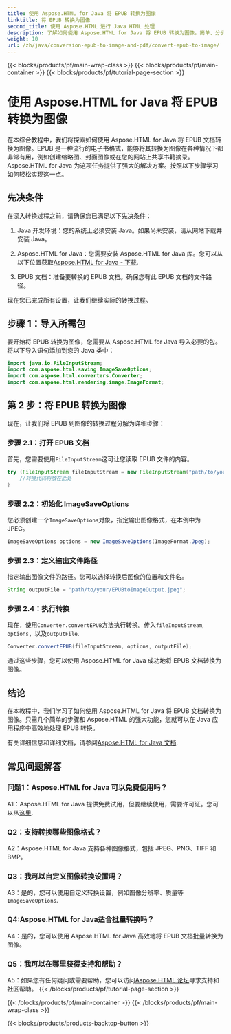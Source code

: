 ```yaml
---
title: 使用 Aspose.HTML for Java 将 EPUB 转换为图像
linktitle: 将 EPUB 转换为图像
second_title: 使用 Aspose.HTML 进行 Java HTML 处理
description: 了解如何使用 Aspose.HTML for Java 将 EPUB 转换为图像。简单、分步的高效转换指南。
weight: 10
url: /zh/java/conversion-epub-to-image-and-pdf/convert-epub-to-image/
---
```


{{< blocks/products/pf/main-wrap-class >}}
{{< blocks/products/pf/main-container >}}
{{< blocks/products/pf/tutorial-page-section >}}

# 使用 Aspose.HTML for Java 将 EPUB 转换为图像

在本综合教程中，我们将探索如何使用 Aspose.HTML for Java 将 EPUB 文档转换为图像。EPUB 是一种流行的电子书格式，能够将其转换为图像在各种情况下都非常有用，例如创建缩略图、封面图像或在您的网站上共享书籍摘录。Aspose.HTML for Java 为这项任务提供了强大的解决方案。按照以下步骤学习如何轻松实现这一点。

## 先决条件

在深入转换过程之前，请确保您已满足以下先决条件：

1. Java 开发环境：您的系统上必须安装 Java。如果尚未安装，请从网站下载并安装 Java。

2.  Aspose.HTML for Java：您需要安装 Aspose.HTML for Java 库。您可以从以下位置获取[Aspose.HTML for Java - 下载](https://releases.aspose.com/html/java/).

3. EPUB 文档：准备要转换的 EPUB 文档。确保您有此 EPUB 文档的文件路径。

现在您已完成所有设置，让我们继续实际的转换过程。

## 步骤 1：导入所需包

要开始将 EPUB 转换为图像，您需要从 Aspose.HTML for Java 导入必要的包。将以下导入语句添加到您的 Java 类中：

```java
import java.io.FileInputStream;
import com.aspose.html.saving.ImageSaveOptions;
import com.aspose.html.converters.Converter;
import com.aspose.html.rendering.image.ImageFormat;
```

## 第 2 步：将 EPUB 转换为图像

现在，让我们将 EPUB 到图像的转换过程分解为详细步骤：

### 步骤 2.1：打开 EPUB 文档

首先，您需要使用`FileInputStream`这可让您读取 EPUB 文件的内容。

```java
try (FileInputStream fileInputStream = new FileInputStream("path/to/your/input.epub")) {
    //转换代码将放在此处
}
```

### 步骤 2.2：初始化 ImageSaveOptions

您必须创建一个`ImageSaveOptions`对象，指定输出图像格式，在本例中为 JPEG。

```java
ImageSaveOptions options = new ImageSaveOptions(ImageFormat.Jpeg);
```

### 步骤 2.3：定义输出文件路径

指定输出图像文件的路径。您可以选择转换后图像的位置和文件名。

```java
String outputFile = "path/to/your/EPUBtoImageOutput.jpeg";
```

### 步骤 2.4：执行转换

现在，使用`Converter.convertEPUB`方法执行转换。传入`fileInputStream`, `options`，以及`outputFile`.

```java
Converter.convertEPUB(fileInputStream, options, outputFile);
```

通过这些步骤，您可以使用 Aspose.HTML for Java 成功地将 EPUB 文档转换为图像。

## 结论

在本教程中，我们学习了如何使用 Aspose.HTML for Java 将 EPUB 文档转换为图像。只需几个简单的步骤和 Aspose.HTML 的强大功能，您就可以在 Java 应用程序中高效地处理 EPUB 转换。

有关详细信息和详细文档，请参阅[Aspose.HTML for Java 文档](https://reference.aspose.com/html/java/).

## 常见问题解答

### 问题1：Aspose.HTML for Java 可以免费使用吗？

A1：Aspose.HTML for Java 提供免费试用，但要继续使用，需要许可证。您可以从[这里](https://purchase.aspose.com/temporary-license/).

### Q2：支持转换哪些图像格式？

A2：Aspose.HTML for Java 支持各种图像格式，包括 JPEG、PNG、TIFF 和 BMP。

### Q3：我可以自定义图像转换设置吗？

 A3：是的，您可以使用自定义转换设置，例如图像分辨率、质量等`ImageSaveOptions`.

### Q4:Aspose.HTML for Java适合批量转换吗？

A4：是的，您可以使用 Aspose.HTML for Java 高效地将 EPUB 文档批量转换为图像。

### Q5：我可以在哪里获得支持和帮助？

 A5：如果您有任何疑问或需要帮助，您可以访问[Aspose.HTML 论坛](https://forum.aspose.com/)寻求支持和社区帮助。
{{< /blocks/products/pf/tutorial-page-section >}}

{{< /blocks/products/pf/main-container >}}
{{< /blocks/products/pf/main-wrap-class >}}

{{< blocks/products/products-backtop-button >}}
